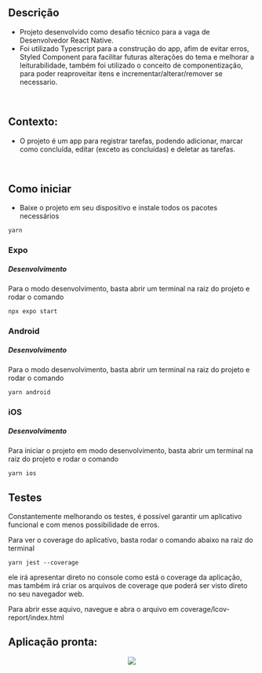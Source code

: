 ## Descrição
- Projeto desenvolvido como desafio técnico para a vaga de Desenvolvedor React Native.
- Foi utilizado Typescript para a construção do app, afim de evitar erros, Styled Component para facilitar futuras alterações do tema e melhorar a leiturabilidade, também foi utilizado o conceito de componentização, para poder reaproveitar itens e incrementar/alterar/remover se necessario.

<br/>

## Contexto:
- O projeto é um app para registrar tarefas, podendo adicionar, marcar como concluída, editar (exceto as concluídas) e deletar as tarefas.

<br/>

## Como iniciar

- Baixe o projeto em seu dispositivo e instale todos os pacotes necessários

```shell
yarn
```

### Expo

##### Desenvolvimento

Para o modo desenvolvimento, basta abrir um terminal na raiz do projeto e rodar o comando

```shell
npx expo start
```

### Android

##### Desenvolvimento

Para o modo desenvolvimento, basta abrir um terminal na raiz do projeto e rodar o comando

```shell
yarn android
```

### iOS

##### Desenvolvimento

Para iniciar o projeto em modo desenvolvimento, basta abrir um terminal na raiz do projeto e rodar o comando

```shell
yarn ios
```

## Testes

Constantemente melhorando os testes, é possível garantir um aplicativo funcional e com menos possibilidade de erros.

Para ver o coverage do aplicativo, basta rodar o comando abaixo na raiz do terminal

```shell
yarn jest --coverage
```

ele irá apresentar direto no console como está o coverage da aplicação, mas também irá criar os arquivos de coverage que poderá ser visto direto no seu navegador web.

Para abrir esse aquivo, navegue e abra o arquivo em coverage/lcov-report/index.html


## Aplicação pronta:

<div align="center">
  <image src="https://github.com/user-attachments/assets/38d4cd16-4f9a-4274-ab53-3d54905274e1" />
</div>

